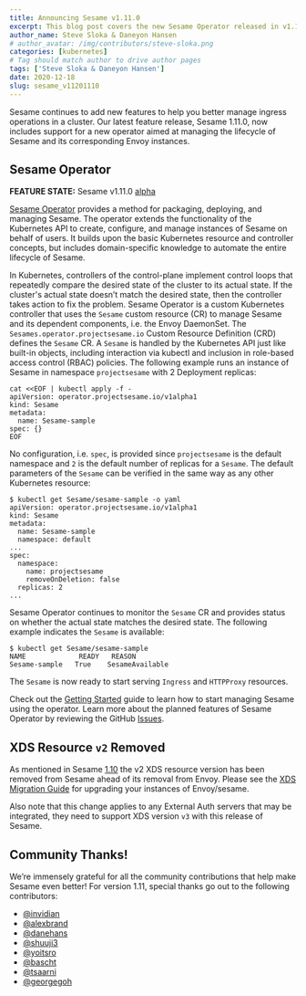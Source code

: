 ```yaml
---
title: Announcing Sesame v1.11.0
excerpt: This blog post covers the new Sesame Operator released in v1.11.0.
author_name: Steve Sloka & Daneyon Hansen
# author_avatar: /img/contributors/steve-sloka.png
categories: [kubernetes]
# Tag should match author to drive author pages
tags: ['Steve Sloka & Daneyon Hansen']
date: 2020-12-18
slug: sesame_v11201110
---
```


Sesame continues to add new features to help you better manage ingress operations in a cluster.
Our latest feature release, Sesame 1.11.0, now includes support for a new operator aimed at managing the lifecycle of Sesame and its corresponding Envoy instances.

## Sesame Operator

__FEATURE STATE:__ Sesame v1.11.0 [alpha](https://projectsesame.io/resources/deprecation-policy/)

[Sesame Operator](https://github.com/projectsesame/sesame-operator/blob/main/README.md) provides a method for packaging,
deploying, and managing Sesame. The operator extends the functionality of the Kubernetes API to create, configure, and
manage instances of Sesame on behalf of users.
It builds upon the basic Kubernetes resource and controller concepts, but includes domain-specific knowledge to automate the entire lifecycle of Sesame.

In Kubernetes, controllers of the control-plane implement control loops that repeatedly compare the desired state of the cluster to its actual state.
If the cluster's actual state doesn’t match the desired state, then the controller takes action to fix the problem.
Sesame Operator is a custom Kubernetes controller that uses the `Sesame` custom resource (CR) to manage Sesame and its dependent components, i.e. the Envoy DaemonSet.
The `Sesames.operator.projectsesame.io` Custom Resource Definition (CRD) defines the `Sesame` CR. A `Sesame` is handled by the Kubernetes API just like built-in objects, including interaction via kubectl and inclusion in role-based access control (RBAC) policies.
The following example runs an instance of Sesame in namespace `projectsesame` with 2 Deployment replicas:
```
cat <<EOF | kubectl apply -f -
apiVersion: operator.projectsesame.io/v1alpha1
kind: Sesame
metadata:
  name: Sesame-sample
spec: {}
EOF
```

No configuration, i.e. `spec`, is provided since `projectsesame` is the default namespace and `2` is the default number
of replicas for a `Sesame`.
The default parameters of the `Sesame` can be verified in the same way as any other Kubernetes resource:
```
$ kubectl get Sesame/sesame-sample -o yaml
apiVersion: operator.projectsesame.io/v1alpha1
kind: Sesame
metadata:
  name: Sesame-sample
  namespace: default
...
spec:
  namespace:
    name: projectsesame
    removeOnDeletion: false
  replicas: 2
...
```

Sesame Operator continues to monitor the `Sesame` CR and provides status on whether the actual state matches the desired state. The following example indicates the `Sesame` is available:
```
$ kubectl get Sesame/sesame-sample
NAME             READY   REASON
Sesame-sample   True    SesameAvailable
```

The `Sesame` is now ready to start serving `Ingress` and `HTTPProxy` resources.

Check out the [Getting Started](https://projectsesame.io/getting-started/) guide to learn how to start managing Sesame using the operator. Learn more about the planned features of Sesame Operator by reviewing the GitHub [Issues](https://github.com/projectsesame/sesame-operator/issues).

## XDS Resource `v2` Removed

As mentioned in Sesame [1.10](https://projectsesame.io/sesame_v1100/#envoy-xds-v3-support) the v2 XDS resource version has been removed from Sesame ahead of its removal from Envoy.
Please see the [XDS Migration Guide](https://projectsesame.io/guides/xds-migration/) for upgrading your instances of Envoy/sesame.

Also note that this change applies to any External Auth servers that may be integrated, they need to support XDS version `v3` with this release of Sesame.

## Community Thanks!
We’re immensely grateful for all the community contributions that help make Sesame even better! For version 1.11, special thanks go out to the following contributors:
- [@invidian](https://github.com/invidian)
- [@alexbrand](https://github.com/alexbrand)
- [@danehans](https://github.com/danehans)
- [@shuuji3](https://github.com/shuuji3)
- [@yoitsro](https://github.com/yoitsro)
- [@bascht](https://github.com/bascht)
- [@tsaarni](https://github.com/tsaarni)
- [@georgegoh](https://github.com/georgegoh)